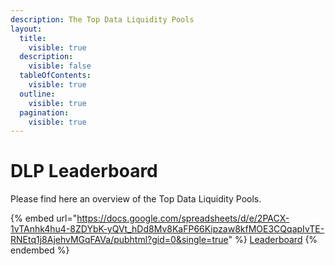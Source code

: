 ```yaml
---
description: The Top Data Liquidity Pools
layout:
  title:
    visible: true
  description:
    visible: false
  tableOfContents:
    visible: true
  outline:
    visible: true
  pagination:
    visible: true
---
```


# DLP Leaderboard

Please find here an overview of the Top Data Liquidity Pools.

{% embed url="https://docs.google.com/spreadsheets/d/e/2PACX-1vTAnhk4hu4-8ZDYbK-yQVt_hDd8Mv8KaFP66Kipzaw8kfMOE3CQqapIvTE-RNEtq1j8AjehvMGqFAVa/pubhtml?gid=0&single=true" %}
[Leaderboard](https://docs.google.com/spreadsheets/d/e/2PACX-1vTAnhk4hu4-8ZDYbK-yQVt\_hDd8Mv8KaFP66Kipzaw8kfMOE3CQqapIvTE-RNEtq1j8AjehvMGqFAVa/pubhtml?gid=0\&single=true)
{% endembed %}

